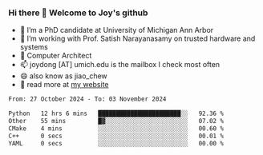 ### Hi there 👋 Welcome to Joy's github

- 🔭 I’m a PhD candidate at University of Michigan Ann Arbor
- 🌱 I’m working with Prof. Satish Narayanasamy on trusted hardware and systems
- 👯 Computer Architect
- 📫 joydong [AT] umich.edu is the mailbox I check most often
- 😄 also know as jiao_chew
- 💬 read more at [my website](https://joydddd.github.io/)
<!--START_SECTION:waka-->

```txt
From: 27 October 2024 - To: 03 November 2024

Python   12 hrs 6 mins   ███████████████████████░░   92.36 %
Other    55 mins         █▓░░░░░░░░░░░░░░░░░░░░░░░   07.02 %
CMake    4 mins          ░░░░░░░░░░░░░░░░░░░░░░░░░   00.60 %
C++      0 secs          ░░░░░░░░░░░░░░░░░░░░░░░░░   00.01 %
YAML     0 secs          ░░░░░░░░░░░░░░░░░░░░░░░░░   00.00 %
```

<!--END_SECTION:waka-->
